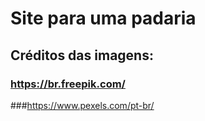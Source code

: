 # Site para uma padaria 

## Créditos das imagens:
### https://br.freepik.com/
###https://www.pexels.com/pt-br/
